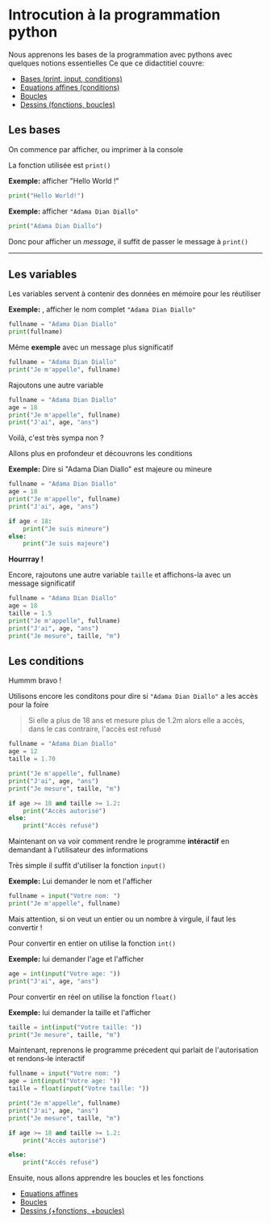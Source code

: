 # Introcution à la programmation python
Nous apprenons les bases de la programmation avec pythons avec quelques notions essentielles
Ce que ce didactitiel couvre:

* [Bases (print, input, conditions)](README.md)
* [Equations affines (conditions)](eq_affine.md)
* [Boucles](boucles.md)
* [Dessins (fonctions, boucles)](dessins.md)

## Les bases
On commence par afficher, ou imprimer à la console

La fonction utilisée est `print()`

**Exemple:** afficher "Hello World !"
```py
print("Hello World!")
```

**Exemple:** afficher `"Adama Dian Diallo"`
```py
print("Adama Dian Diallo")
```

Donc pour afficher un *message*, il suffit de passer le message à `print()`

------------------------------------------------------------
## Les variables
Les variables servent à contenir des données en mémoire pour les réutiliser

**Exemple:** , afficher le nom complet `"Adama Dian Diallo"`
```py
fullname = "Adama Dian Diallo"
print(fullname)
```

Même **exemple** avec un message plus significatif

```py
fullname = "Adama Dian Diallo"
print("Je m'appelle", fullname)
```

Rajoutons une autre variable
```py
fullname = "Adama Dian Diallo"
age = 18
print("Je m'appelle", fullname)
print("J'ai", age, "ans")
```

Voilà, c'est très sympa non ?

Allons plus en profondeur et découvrons les conditions

**Exemple:** Dire si "Adama Dian Diallo" est majeure ou mineure

```py
fullname = "Adama Dian Diallo"
age = 18
print("Je m'appelle", fullname)
print("J'ai", age, "ans")

if age < 18:
    print("Je suis mineure")
else:
    print("Je suis majeure")
```

**Hourrray !**

Encore, rajoutons une autre variable `taille` et affichons-la avec un message significatif

```py
fullname = "Adama Dian Diallo"
age = 18
taille = 1.5
print("Je m'appelle", fullname)
print("J'ai", age, "ans")
print("Je mesure", taille, "m")
```

## Les conditions
Hummm bravo !

Utilisons encore les conditons pour dire si `"Adama Dian Diallo"` a les accès pour la foire

> Si elle a plus de 18 ans et mesure plus de 1.2m alors elle a accès, dans le cas contraire, l'accès est refusé

```py
fullname = "Adama Dian Diallo"
age = 12
taille = 1.70

print("Je m'appelle", fullname)
print("J'ai", age, "ans")
print("Je mesure", taille, "m")

if age >= 18 and taille >= 1.2:
    print("Accès autorisé")
else:
    print("Accès refusé")
```

Maintenant on va voir comment rendre le programme **intéractif** en demandant à l'utilisateur des informations

Très simple il suffit d'utiliser la fonction `input()`

**Exemple:** Lui demander le nom et l'afficher

```py
fullname = input("Votre nom: ")
print("Je m'appelle", fullname)
```

Mais attention, si on veut un entier ou un nombre à virgule, il faut les convertir !

Pour convertir en entier on utilise la fonction `int()`

**Exemple:** lui demander l'age et l'afficher

```py
age = int(input("Votre age: "))
print("J'ai", age, "ans")
```

Pour convertir en réel on utilise la fonction `float()`

**Exemple:** lui demander la taille et l'afficher

```py
taille = int(input("Votre taille: "))
print("Je mesure", taille, "m")
```

Maintenant, reprenons le programme précedent qui parlait de l'autorisation et rendons-le interactif

```py
fullname = input("Votre nom: ")
age = int(input("Votre age: "))
taille = float(input("Votre taille: "))

print("Je m'appelle", fullname)
print("J'ai", age, "ans")
print("Je mesure", taille, "m")

if age >= 18 and taille >= 1.2:
    print("Accès autorisé")

else:
    print("Accès refusé")
```

Ensuite, nous allons apprendre les boucles et les fonctions

* [Equations affines](eq_affine.md)
* [Boucles](boucles.md)
* [Dessins (+fonctions, +boucles)](dessins.md)
